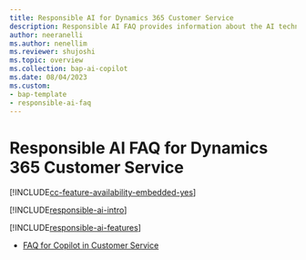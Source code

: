 ```yaml
---
title: Responsible AI for Dynamics 365 Customer Service
description: Responsible AI FAQ provides information about the AI technology used in Customer Service, with key considerations and details about how the AI is used, tested and evaluated, and any specific limitations.
author: neeranelli
ms.author: nenellim
ms.reviewer: shujoshi
ms.topic: overview 
ms.collection: bap-ai-copilot
ms.date: 08/04/2023
ms.custom: 
- bap-template
- responsible-ai-faq
---
```


# Responsible AI FAQ for Dynamics 365 Customer Service

[!INCLUDE[cc-feature-availability-embedded-yes](../../includes/cc-feature-availability-embedded-yes.md)]


[!INCLUDE[responsible-ai-intro](../../includes/responsible-ai-intro.md)]

[!INCLUDE[responsible-ai-features](../../includes/responsible-ai-features.md)]

- [FAQ for Copilot in Customer Service](faq-responsible-ai-copilot.md)